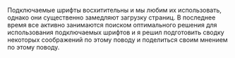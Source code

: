 Подключаемые шрифты восхитительны и мы любим их использовать, однако они
существенно замедляют загрузку страниц. В последнее время все активно занимаются
поиском оптимального решения для использования подключаемых шрифтов и я решил
подготовить сводку некоторых соображений по этому поводу и поделиться своим
мнением по этому поводу.
